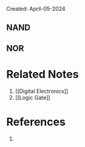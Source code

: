 Created: April-05-2024

## NAND


## NOR


# Related Notes

1. [[Digital Electronics]]
2. [[Logic Gate]]
# References

1. 